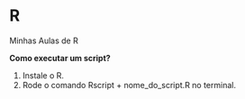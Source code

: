 # R
Minhas Aulas de R

**Como executar um script?**  
1. Instale o R.   
2. Rode o comando Rscript + nome_do_script.R no terminal.  
  
